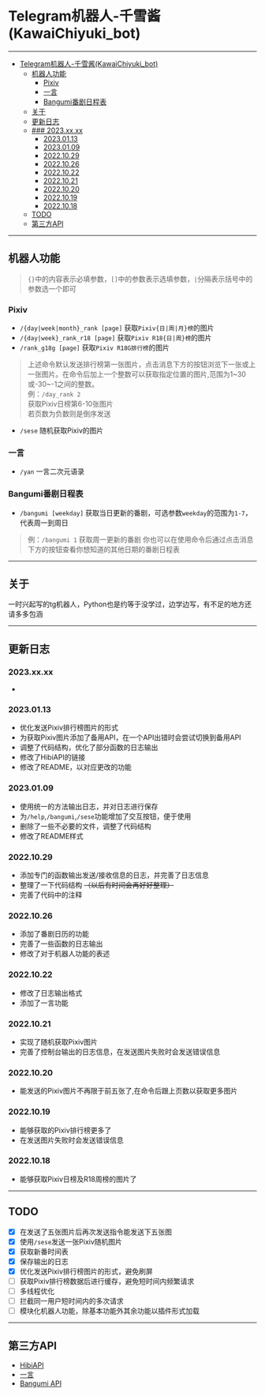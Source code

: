 # Telegram机器人-千雪酱(KawaiChiyuki_bot)
***
<!-- TOC -->
* [Telegram机器人-千雪酱(KawaiChiyuki_bot)](#telegram机器人-千雪酱--kawaichiyukibot-)
  * [机器人功能](#机器人功能)
    * [Pixiv](#pixiv)
    * [一言](#一言)
    * [Bangumi番剧日程表](#bangumi番剧日程表)
  * [关于](#关于)
  * [更新日志](#更新日志)
  * [### 2023.xx.xx](#-2023xxxx)
    * [2023.01.13](#20230113)
    * [2023.01.09](#20230109)
    * [2022.10.29](#20221029)
    * [2022.10.26](#20221026)
    * [2022.10.22](#20221022)
    * [2022.10.21](#20221021)
    * [2022.10.20](#20221020)
    * [2022.10.19](#20221019)
    * [2022.10.18](#20221018)
  * [TODO](#todo)
  * [第三方API](#第三方api)
<!-- TOC -->
***
## 机器人功能
> `{}`中的内容表示必填参数，`[]`中的参数表示选填参数，`|`分隔表示括号中的参数选一个即可
### Pixiv
- `/{day|week|month}_rank [page]` 获取`Pixiv{日|周|月}榜`的图片
- `/{day|week}_rank_r18 [page]` 获取`Pixiv R18{日|周}榜`的图片
- `/rank_g18g [page]` 获取`Pixiv R18G排行榜`的图片
> 上述命令默认发送排行榜第一张图片，点击消息下方的按钮浏览下一张或上一张图片。在命令后加上一个整数可以获取指定位置的图片,范围为1~30或-30~-1之间的整数。  
> 例：`/day_rank 2`  
> 获取Pixiv日榜第6-10张图片  
> 若页数为负数则是倒序发送
- `/sese` 随机获取Pixiv的图片
### 一言
- `/yan` 一言二次元语录
### Bangumi番剧日程表
- `/bangumi [weekday]` 获取当日更新的番剧，可选参数`weekday`的范围为`1-7`，代表周一到周日
> 例：`/bangumi 1` 获取周一更新的番剧
> 你也可以在使用命令后通过点击消息下方的按钮查看你想知道的其他日期的番剧日程表
***

## 关于
一时兴起写的tg机器人，Python也是约等于没学过，边学边写，有不足的地方还请多多包涵
***

## 更新日志
### 2023.xx.xx
- 

### 2023.01.13
- 优化发送Pixiv排行榜图片的形式
- 为获取Pixiv图片添加了备用API，在一个API出错时会尝试切换到备用API
- 调整了代码结构，优化了部分函数的日志输出
- 修改了HibiAPI的链接
- 修改了README，以对应更改的功能

### 2023.01.09
- 使用统一的方法输出日志，并对日志进行保存
- 为`/help`,`/bangumi`,`/sese`功能增加了交互按钮，便于使用
- 删除了一些不必要的文件，调整了代码结构
- 修改了README样式

### 2022.10.29
- 添加专门的函数输出发送/接收信息的日志，并完善了日志信息
- 整理了一下代码结构 ~~（以后有时间会再好好整理）~~
- 完善了代码中的注释

### 2022.10.26
- 添加了番剧日历的功能
- 完善了一些函数的日志输出
- 修改了对于机器人功能的表述

### 2022.10.22
- 修改了日志输出格式
- 添加了一言功能

### 2022.10.21
- 实现了随机获取Pixiv图片
- 完善了控制台输出的日志信息，在发送图片失败时会发送错误信息

### 2022.10.20
- 能发送的Pixiv图片不再限于前五张了,在命令后跟上页数以获取更多图片

### 2022.10.19
- 能够获取的Pixiv排行榜更多了
- 在发送图片失败时会发送错误信息

### 2022.10.18
- 能够获取Pixiv日榜及R18周榜的图片了
***

## TODO
- [x] 在发送了五张图片后再次发送指令能发送下五张图  
- [x] 使用`/sese`发送一张Pixiv随机图片
- [x] 获取新番时间表  
- [x] 保存输出的日志
- [x] 优化发送Pixiv排行榜图片的形式，避免刷屏
- [ ] 获取Pixiv排行榜数据后进行缓存，避免短时间内频繁请求
- [ ] 多线程优化
- [ ] 拦截同一用户短时间内的多次请求
- [ ] 模块化机器人功能，除基本功能外其余功能以插件形式加载
***

## 第三方API
- [HibiAPI](https://github.com/mixmoe/HibiAPI)
- [一言](https://hitokoto.cn/)
- [Bangumi API](https://bangumi.github.io/api/#/)